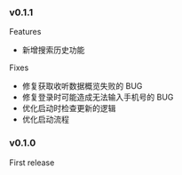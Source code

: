 ### v0.1.1

Features

- 新增搜索历史功能

Fixes

- 修复获取收听数据概览失败的 BUG
- 修复登录时可能造成无法输入手机号的 BUG
- 优化启动时检查更新的逻辑
- 优化启动流程

### v0.1.0

First release
